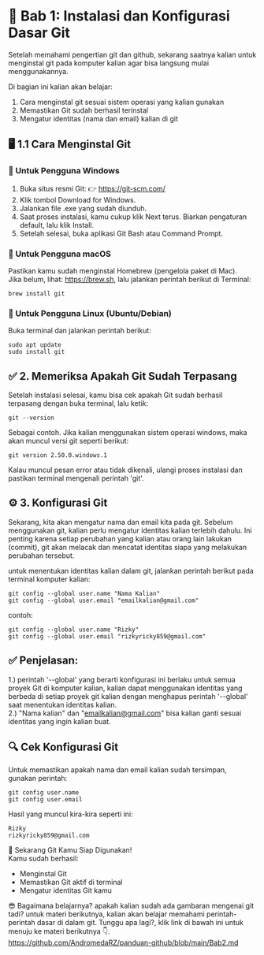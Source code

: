 #  📘 Bab 1: Instalasi dan Konfigurasi Dasar Git
Setelah memahami pengertian git dan github, sekarang saatnya kalian untuk menginstal git pada komputer kalian agar bisa langsung mulai menggunakannya.

Di bagian ini kalian akan belajar:
1. Cara menginstal git sesuai sistem operasi yang kalian gunakan
2. Memastikan Git sudah berhasil terinstal
3. Mengatur identitas (nama dan email) kalian di git

## 🖥️ 1.1 Cara Menginstal Git
### 🔹 Untuk Pengguna Windows
1. Buka situs resmi Git:
👉 https://git-scm.com/
2. Klik tombol Download for Windows.
3. Jalankan file .exe yang sudah diunduh.
4. Saat proses instalasi, kamu cukup klik Next terus.
Biarkan pengaturan default, lalu klik Install.
5. Setelah selesai, buka aplikasi Git Bash atau Command Prompt.

### 🔹 Untuk Pengguna macOS
Pastikan kamu sudah menginstal Homebrew (pengelola paket di Mac).  
Jika belum, lihat: https://brew.sh, lalu jalankan perintah berikut di Terminal:
```
brew install git
```
### 🔹 Untuk Pengguna Linux (Ubuntu/Debian)  
Buka terminal dan jalankan perintah berikut:
```
sudo apt update
sudo install git
```

## ✅ 2. Memeriksa Apakah Git Sudah Terpasang  
Setelah instalasi selesai, kamu bisa cek apakah Git sudah berhasil terpasang dengan buka terminal, lalu ketik:
```
git --version
```
Sebagai contoh. Jika kalian menggunakan sistem operasi windows, maka akan muncul versi git seperti berikut:
```
git version 2.50.0.windows.1
```
Kalau muncul pesan error atau tidak dikenali, ulangi proses instalasi dan pastikan terminal mengenali perintah 'git'.

## ⚙️ 3. Konfigurasi Git
Sekarang, kita akan mengatur nama dan email kita pada git. Sebelum menggunakan git, kalian perlu mengatur identitas kalian terlebih dahulu. Ini penting karena setiap perubahan yang kalian atau orang lain lakukan (commit), git akan melacak dan mencatat identitas siapa yang melakukan perubahan tersebut.

untuk menentukan identitas kalian dalam git, jalankan perintah berikut pada terminal komputer kalian:
```
git config --global user.name "Nama Kalian"
git config --global user.email "emailkalian@gmail.com"
```
contoh:
```
git config --global user.name "Rizky"
git config --global user.email "rizkyricky859@gmail.com"
```
## ✅ Penjelasan:
1.) perintah '--global' yang berarti konfigurasi ini berlaku untuk semua proyek Git di komputer kalian, kalian dapat menggunakan identitas yang berbeda di setiap proyek git kalian dengan menghapus perintah '--global' saat menentukan identitas kalian.  
2.) "Nama kalian" dan "emailkalian@gmail.com" bisa kalian ganti sesuai identitas yang ingin kalian buat.

## 🔍 Cek Konfigurasi Git
Untuk memastikan apakah nama dan email kalian sudah tersimpan, gunakan perintah:
```
git config user.name
git config user.email
```

Hasil yang muncul kira-kira seperti ini:
```
Rizky
rizkyricky859@gmail.com
```
🎉 Sekarang Git Kamu Siap Digunakan!  
Kamu sudah berhasil:

- Menginstal Git  
- Memastikan Git aktif di terminal  
- Mengatur identitas Git kamu

😎 Bagaimana belajarnya? apakah kalian sudah ada gambaran mengenai git tadi? untuk materi berikutnya, kalian akan belajar memahami perintah-perintah dasar di dalam git. Tunggu apa lagi?, klik link di bawah ini untuk menuju ke materi berikutnya 👇.  
https://github.com/AndromedaRZ/panduan-github/blob/main/Bab2.md
